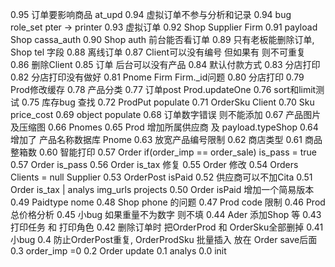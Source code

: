 0.95	订单要影响商品 at_upd
0.94	虚拟订单不参与分析和记录
0.94	bug role_set pter -> printer
0.93	虚拟订单
0.92	Shop Supplier Firm
0.91	payload Shop cassa_auth
0.90	Shop auth 前台能否看订单
0.89	只有老板能删除订单, Shop tel 字段
0.88	离线订单
0.87	Client可以没有编号 但如果有 则不可重复
0.86	删除Client
0.85	订单 后台可以没有产品
0.84	默认付款方式
0.83	分店打印
0.82	分店打印没有做好
0.81	Pnome Firm Firm._id问题
0.80	分店打印
0.79	Prod修改缓存
0.78	产品分类
0.77	订单post Prod.updateOne
0.76	sort和limit测试
0.75	库存bug 查找
0.72	ProdPut populate
0.71	OrderSku Client
0.70	Sku price_cost
0.69	object populate
0.68	订单数字错误 则不能添加
0.67	产品图片及压缩图
0.66	Pnomes
0.65	Prod 增加所属供应商 及 payload.typeShop
0.64	增加了 产品名称数据库 Pnome
0.63	放宽产品编号限制
0.62	商店类型
0.61	商品整箱数
0.60	智能打印
0.57	Order if(order_imp == order_sale) is_pass = true
0.57	Order is_pass
0.56	Order is_tax 修复
0.55	Order 修改
0.54	Orders Clients = null Supplier
0.53	OrderPost isPaid
0.52	供应商可以不加Cita
0.51	Order is_tax | analys img_urls projects
0.50	Order isPaid 增加一个简易版本
0.49	Paidtype nome
0.48	Shop phone 的问题
0.47	Prod code 限制 
0.46	Prod 总价格分析
0.45	小bug 如果重量不为数字 则不填
0.44	Ader 添加Shop 等
0.43	打印任务 和 打印角色
0.42	删除订单时 把OrderProd 和 OrderSku全部删掉
0.41	小bug
0.4		防止OrderPost重复, 
		OrderProdSku 批量插入 放在 Order save后面
0.3		order_imp =0 
0.2		Order update
0.1		analys
0.0		init